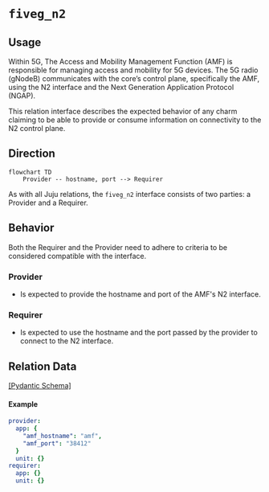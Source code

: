 # `fiveg_n2`

## Usage

Within 5G, The Access and Mobility Management Function (AMF) is responsible for managing access and mobility for 5G devices. The 5G radio (gNodeB) communicates with the core’s control plane, specifically the AMF, using the N2 interface and the Next Generation Application Protocol (NGAP).

This relation interface describes the expected behavior of any charm claiming to be able to provide or consume information on connectivity to the N2 control plane.

## Direction

```mermaid
flowchart TD
    Provider -- hostname, port --> Requirer
```

As with all Juju relations, the `fiveg_n2` interface consists of two parties: a Provider and a Requirer.

## Behavior

Both the Requirer and the Provider need to adhere to criteria to be considered compatible with the interface.

### Provider

- Is expected to provide the hostname and port of the AMF's N2 interface.

### Requirer

- Is expected to use the hostname and the port passed by the provider to connect to the N2 interface.

## Relation Data

[\[Pydantic Schema\]](./schema.py)

#### Example

```yaml
provider:
  app: {
    "amf_hostname": "amf",
    "amf_port": "38412"
  }
  unit: {}
requirer:
  app: {}
  unit: {}
```
